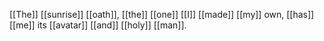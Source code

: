 [[The]] [[sunrise]] [[oath]], [[the]] [[one]] [[I]] [[made]] [[my]] own, [[has]] [[me]] its [[avatar]] [[and]] [[holy]] [[man]]. 